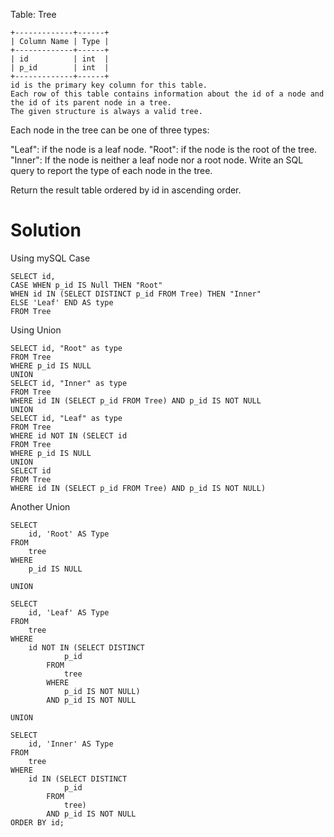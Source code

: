 Table: Tree

```
+-------------+------+
| Column Name | Type |
+-------------+------+
| id          | int  |
| p_id        | int  |
+-------------+------+
id is the primary key column for this table.
Each row of this table contains information about the id of a node and the id of its parent node in a tree.
The given structure is always a valid tree.
```

Each node in the tree can be one of three types:

"Leaf": if the node is a leaf node.
"Root": if the node is the root of the tree.
"Inner": If the node is neither a leaf node nor a root node.
Write an SQL query to report the type of each node in the tree.

Return the result table ordered by id in ascending order.

# Solution

Using mySQL Case

```
SELECT id,
CASE WHEN p_id IS Null THEN "Root"
WHEN id IN (SELECT DISTINCT p_id FROM Tree) THEN "Inner"
ELSE 'Leaf' END AS type
FROM Tree
```

Using Union

```
SELECT id, "Root" as type
FROM Tree
WHERE p_id IS NULL
UNION
SELECT id, "Inner" as type
FROM Tree
WHERE id IN (SELECT p_id FROM Tree) AND p_id IS NOT NULL
UNION
SELECT id, "Leaf" as type
FROM Tree
WHERE id NOT IN (SELECT id
FROM Tree
WHERE p_id IS NULL
UNION
SELECT id
FROM Tree
WHERE id IN (SELECT p_id FROM Tree) AND p_id IS NOT NULL)
```

Another Union

```
SELECT
    id, 'Root' AS Type
FROM
    tree
WHERE
    p_id IS NULL

UNION

SELECT
    id, 'Leaf' AS Type
FROM
    tree
WHERE
    id NOT IN (SELECT DISTINCT
            p_id
        FROM
            tree
        WHERE
            p_id IS NOT NULL)
        AND p_id IS NOT NULL

UNION

SELECT
    id, 'Inner' AS Type
FROM
    tree
WHERE
    id IN (SELECT DISTINCT
            p_id
        FROM
            tree)
        AND p_id IS NOT NULL
ORDER BY id;
```
